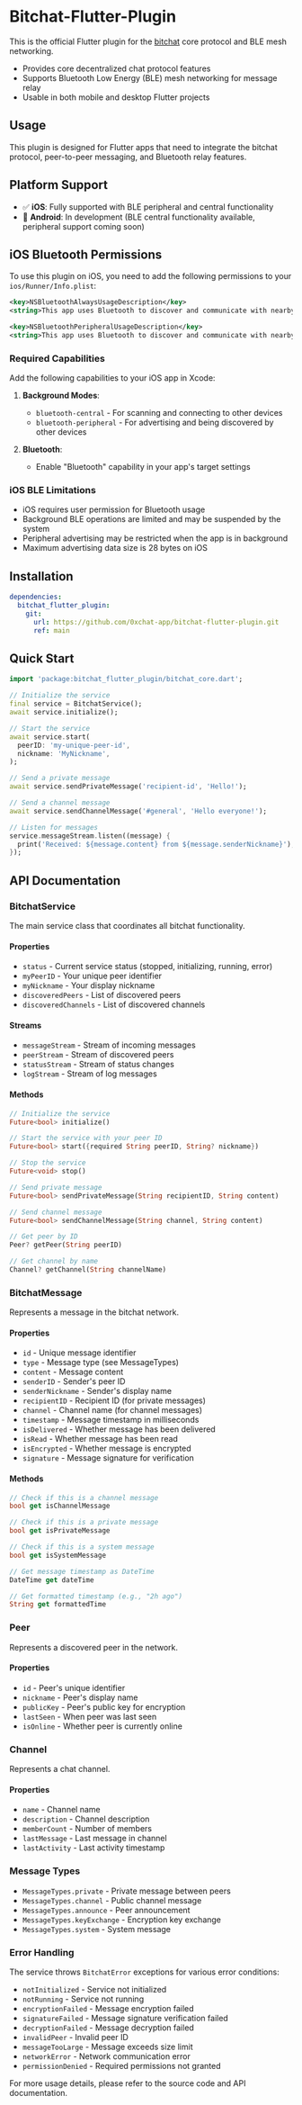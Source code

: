 # Bitchat-Flutter-Plugin

This is the official Flutter plugin for the [bitchat](https://github.com/0xchat-app/bitchat-core) core protocol and BLE mesh networking.

- Provides core decentralized chat protocol features
- Supports Bluetooth Low Energy (BLE) mesh networking for message relay
- Usable in both mobile and desktop Flutter projects

## Usage

This plugin is designed for Flutter apps that need to integrate the bitchat protocol, peer-to-peer messaging, and Bluetooth relay features.

## Platform Support

- ✅ **iOS**: Fully supported with BLE peripheral and central functionality
- 🚧 **Android**: In development (BLE central functionality available, peripheral support coming soon)

## iOS Bluetooth Permissions

To use this plugin on iOS, you need to add the following permissions to your `ios/Runner/Info.plist`:

```xml
<key>NSBluetoothAlwaysUsageDescription</key>
<string>This app uses Bluetooth to discover and communicate with nearby devices for decentralized messaging.</string>

<key>NSBluetoothPeripheralUsageDescription</key>
<string>This app uses Bluetooth to discover and communicate with nearby devices for decentralized messaging.</string>
```

### Required Capabilities

Add the following capabilities to your iOS app in Xcode:

1. **Background Modes**:
   - `bluetooth-central` - For scanning and connecting to other devices
   - `bluetooth-peripheral` - For advertising and being discovered by other devices

2. **Bluetooth**:
   - Enable "Bluetooth" capability in your app's target settings

### iOS BLE Limitations

- iOS requires user permission for Bluetooth usage
- Background BLE operations are limited and may be suspended by the system
- Peripheral advertising may be restricted when the app is in background
- Maximum advertising data size is 28 bytes on iOS

## Installation

```yaml
dependencies:
  bitchat_flutter_plugin:
    git:
      url: https://github.com/0xchat-app/bitchat-flutter-plugin.git
      ref: main
```

## Quick Start

```dart
import 'package:bitchat_flutter_plugin/bitchat_core.dart';

// Initialize the service
final service = BitchatService();
await service.initialize();

// Start the service
await service.start(
  peerID: 'my-unique-peer-id',
  nickname: 'MyNickname',
);

// Send a private message
await service.sendPrivateMessage('recipient-id', 'Hello!');

// Send a channel message
await service.sendChannelMessage('#general', 'Hello everyone!');

// Listen for messages
service.messageStream.listen((message) {
  print('Received: ${message.content} from ${message.senderNickname}');
});
```

## API Documentation

### BitchatService

The main service class that coordinates all bitchat functionality.

#### Properties

- `status` - Current service status (stopped, initializing, running, error)
- `myPeerID` - Your unique peer identifier
- `myNickname` - Your display nickname
- `discoveredPeers` - List of discovered peers
- `discoveredChannels` - List of discovered channels

#### Streams

- `messageStream` - Stream of incoming messages
- `peerStream` - Stream of discovered peers
- `statusStream` - Stream of status changes
- `logStream` - Stream of log messages

#### Methods

```dart
// Initialize the service
Future<bool> initialize()

// Start the service with your peer ID
Future<bool> start({required String peerID, String? nickname})

// Stop the service
Future<void> stop()

// Send private message
Future<bool> sendPrivateMessage(String recipientID, String content)

// Send channel message
Future<bool> sendChannelMessage(String channel, String content)

// Get peer by ID
Peer? getPeer(String peerID)

// Get channel by name
Channel? getChannel(String channelName)
```

### BitchatMessage

Represents a message in the bitchat network.

#### Properties

- `id` - Unique message identifier
- `type` - Message type (see MessageTypes)
- `content` - Message content
- `senderID` - Sender's peer ID
- `senderNickname` - Sender's display name
- `recipientID` - Recipient ID (for private messages)
- `channel` - Channel name (for channel messages)
- `timestamp` - Message timestamp in milliseconds
- `isDelivered` - Whether message has been delivered
- `isRead` - Whether message has been read
- `isEncrypted` - Whether message is encrypted
- `signature` - Message signature for verification

#### Methods

```dart
// Check if this is a channel message
bool get isChannelMessage

// Check if this is a private message
bool get isPrivateMessage

// Check if this is a system message
bool get isSystemMessage

// Get message timestamp as DateTime
DateTime get dateTime

// Get formatted timestamp (e.g., "2h ago")
String get formattedTime
```

### Peer

Represents a discovered peer in the network.

#### Properties

- `id` - Peer's unique identifier
- `nickname` - Peer's display name
- `publicKey` - Peer's public key for encryption
- `lastSeen` - When peer was last seen
- `isOnline` - Whether peer is currently online

### Channel

Represents a chat channel.

#### Properties

- `name` - Channel name
- `description` - Channel description
- `memberCount` - Number of members
- `lastMessage` - Last message in channel
- `lastActivity` - Last activity timestamp

### Message Types

- `MessageTypes.private` - Private message between peers
- `MessageTypes.channel` - Public channel message
- `MessageTypes.announce` - Peer announcement
- `MessageTypes.keyExchange` - Encryption key exchange
- `MessageTypes.system` - System message

### Error Handling

The service throws `BitchatError` exceptions for various error conditions:

- `notInitialized` - Service not initialized
- `notRunning` - Service not running
- `encryptionFailed` - Message encryption failed
- `signatureFailed` - Message signature verification failed
- `decryptionFailed` - Message decryption failed
- `invalidPeer` - Invalid peer ID
- `messageTooLarge` - Message exceeds size limit
- `networkError` - Network communication error
- `permissionDenied` - Required permissions not granted

For more usage details, please refer to the source code and API documentation.
